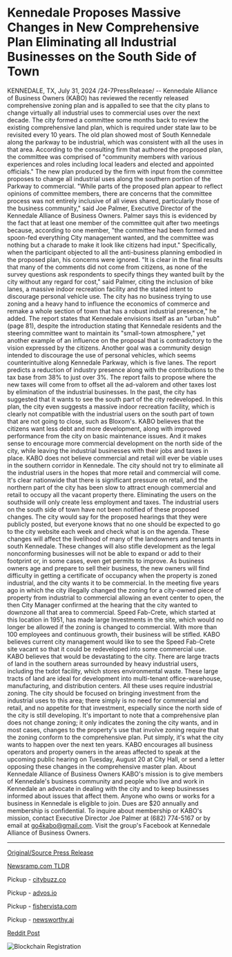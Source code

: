# Kennedale Proposes Massive Changes in New Comprehensive Plan Eliminating all Industrial Businesses on the South Side of Town

KENNEDALE, TX, July 31, 2024 /24-7PressRelease/ -- Kennedale Alliance of Business Owners (KABO) has reviewed the recently released comprehensive zoning plan and is appalled to see that the city plans to change virtually all industrial uses to commercial uses over the next decade.   The city formed a committee some months back to review the existing comprehensive land plan, which is required under state law to be revisited every 10 years. The old plan showed most of South Kennedale along the parkway to be industrial, which was consistent with all the uses in that area.   According to the consulting firm that authored the proposed plan, the committee was comprised of "community members with various experiences and roles including local leaders and elected and appointed officials." The new plan produced by the firm with input from the committee proposes to change all industrial uses along the southern portion of the Parkway to commercial. "While parts of the proposed plan appear to reflect opinions of committee members, there are concerns that the committee process was not entirely inclusive of all views shared, particularly those of the business community," said Joe Palmer, Executive Director of the Kennedale Alliance of Business Owners.   Palmer says this is evidenced by the fact that at least one member of the committee quit after two meetings because, according to one member, "the committee had been formed and spoon-fed everything City management wanted, and the committee was nothing but a charade to make it look like citizens had input." Specifically, when the participant objected to all the anti-business planning embodied in the proposed plan, his concerns were ignored. "It is clear in the final results that many of the comments did not come from citizens, as none of the survey questions ask respondents to specify things they wanted built by the city without any regard for cost," said Palmer, citing the inclusion of bike lanes, a massive indoor recreation facility and the stated intent to discourage personal vehicle use. The city has no business trying to use zoning and a heavy hand to influence the economics of commerce and remake a whole section of town that has a robust industrial presence," he added.  The report states that Kennedale envisions itself as an "urban hub" (page 81), despite the introduction stating that Kennedale residents and the steering committee want to maintain its "small-town atmosphere," yet another example of an influence on the proposal that is contradictory to the vision expressed by the citizens. Another goal was a community design intended to discourage the use of personal vehicles, which seems counterintuitive along Kennedale Parkway, which is five lanes.   The report predicts a reduction of industry presence along with the contributions to the tax base from 38% to just over 3%. The report fails to propose where the new taxes will come from to offset all the ad-valorem and other taxes lost by elimination of the industrial businesses. In the past, the city has suggested that it wants to see the south part of the city redeveloped. In this plan, the city even suggests a massive indoor recreation facility, which is clearly not compatible with the industrial users on the south part of town that are not going to close, such as Bloxom's.   KABO believes that the citizens want less debt and more development, along with improved performance from the city on basic maintenance issues. And it makes sense to encourage more commercial development on the north side of the city, while leaving the industrial businesses with their jobs and taxes in place. KABO does not believe commercial and retail will ever be viable uses in the southern corridor in Kennedale. The city should not try to eliminate all the industrial users in the hopes that more retail and commercial will come. It's clear nationwide that there is significant pressure on retail, and the northern part of the city has been slow to attract enough commercial and retail to occupy all the vacant property there. Eliminating the users on the southside will only create less employment and taxes.  The industrial users on the south side of town have not been notified of these proposed changes. The city would say for the proposed hearings that they were publicly posted, but everyone knows that no one should be expected to go to the city website each week and check what is on the agenda. These changes will affect the livelihood of many of the landowners and tenants in south Kennedale. These changes will also stifle development as the legal nonconforming businesses will not be able to expand or add to their footprint or, in some cases, even get permits to improve. As business owners age and prepare to sell their business, the new owners will find difficulty in getting a certificate of occupancy when the property is zoned industrial, and the city wants it to be commercial.   In the meeting five years ago in which the city illegally changed the zoning for a city-owned piece of property from industrial to commercial allowing an event center to open, the then City Manager confirmed at the hearing that the city wanted to downzone all that area to commercial. Speed Fab-Crete, which started at this location in 1951, has made large Investments in the site, which would no longer be allowed if the zoning is changed to commercial. With more than 100 employees and continuous growth, their business will be stifled. KABO believes current city management would like to see the Speed Fab-Crete site vacant so that it could be redeveloped into some commercial use. KABO believes that would be devastating to the city.  There are large tracts of land in the southern areas surrounded by heavy industrial users, including the txdot facility, which stores environmental waste. These large tracts of land are ideal for development into multi-tenant office-warehouse, manufacturing, and distribution centers. All these uses require industrial zoning. The city should be focused on bringing investment from the industrial uses to this area; there simply is no need for commercial and retail, and no appetite for that investment, especially since the north side of the city is still developing.   It's important to note that a comprehensive plan does not change zoning; it only indicates the zoning the city wants, and in most cases, changes to the property's use that involve zoning require that the zoning conform to the comprehensive plan. Put simply, it's what the city wants to happen over the next ten years.  KABO encourages all business operators and property owners in the areas affected to speak at the upcoming public hearing on Tuesday, August 20 at City Hall, or send a letter opposing these changes in the comprehensive master plan.  About Kennedale Alliance of Business Owners KABO's mission is to give members of Kennedale's business community and people who live and work in Kennedale an advocate in dealing with the city and to keep businesses informed about issues that affect them. Anyone who owns or works for a business in Kennedale is eligible to join. Dues are $20 annually and membership is confidential. To inquire about membership or KABO's mission, contact Executive Director Joe Palmer at (682) 774-5167 or by email at go4kabo@gmail.com. Visit the group's Facebook at Kennedale Alliance of Business Owners. 

---

[Original/Source Press Release](https://www.24-7pressrelease.com/press-release/512999/kennedale-proposes-massive-changes-in-new-comprehensive-plan-eliminating-all-industrial-businesses-on-the-south-side-of-town)
                    

[Newsramp.com TLDR](https://newsramp.com/curated-news/kennedale-alliance-of-business-owners-opposes-proposed-zoning-changes/277a573ab5815ad57c1b82c89fadc2e4) 


Pickup - [citybuzz.co](https://citybuzz.co/2024/07/31/kennedale-s-new-comprehensive-plan-proposes-major-shift-from-industrial-to-commercial-zoning)

Pickup - [advos.io](https://advos.io/en/kennedale-s-new-comprehensive-plan-proposes-major-shift-from-industrial-to-commercial-zoning/20245379)

Pickup - [fishervista.com](https://fishervista.com/en/kennedale-s-new-comprehensive-plan-proposes-major-changes-sparks-controversy/20245379)

Pickup - [newsworthy.ai](https://newsworthy.ai/curated/kennedale-s-new-comprehensive-plan-proposes-drastic-zoning-changes-sparking-business-community-concerns)
 



[Reddit Post](https://www.reddit.com/r/newsramp/comments/1eggwxi/kennedale_alliance_of_business_owners_opposes/) 



![Blockchain Registration](https://cdn.newsramp.app/24-7PressRelease/qrcode/247/31/wamcSO1_.webp)